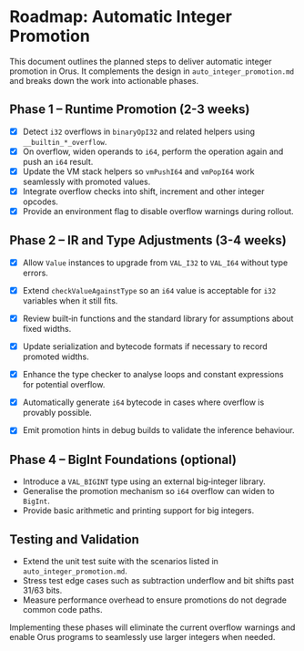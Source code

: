 # Roadmap: Automatic Integer Promotion

This document outlines the planned steps to deliver automatic integer promotion in Orus.
It complements the design in `auto_integer_promotion.md` and breaks down the work into actionable phases.

## Phase 1 – Runtime Promotion (2-3 weeks)
- [x] Detect `i32` overflows in `binaryOpI32` and related helpers using `__builtin_*_overflow`.
- [x] On overflow, widen operands to `i64`, perform the operation again and push an `i64` result.
- [x] Update the VM stack helpers so `vmPushI64` and `vmPopI64` work seamlessly with promoted values.
- [x] Integrate overflow checks into shift, increment and other integer opcodes.
- [x] Provide an environment flag to disable overflow warnings during rollout.

## Phase 2 – IR and Type Adjustments (3-4 weeks)

- [x] Allow `Value` instances to upgrade from `VAL_I32` to `VAL_I64` without type errors.
- [x] Extend `checkValueAgainstType` so an `i64` value is acceptable for `i32` variables when it still fits.
- [x] Review built‑in functions and the standard library for assumptions about fixed widths.
- [x] Update serialization and bytecode formats if necessary to record promoted widths.

- [x] Enhance the type checker to analyse loops and constant expressions for potential overflow.
- [x] Automatically generate `i64` bytecode in cases where overflow is provably possible.
- [x] Emit promotion hints in debug builds to validate the inference behaviour.

## Phase 4 – BigInt Foundations (optional)
- Introduce a `VAL_BIGINT` type using an external big‑integer library.
- Generalise the promotion mechanism so `i64` overflow can widen to `BigInt`.
- Provide basic arithmetic and printing support for big integers.

## Testing and Validation
- Extend the unit test suite with the scenarios listed in `auto_integer_promotion.md`.
- Stress test edge cases such as subtraction underflow and bit shifts past 31/63 bits.
- Measure performance overhead to ensure promotions do not degrade common code paths.

Implementing these phases will eliminate the current overflow warnings and enable Orus programs to seamlessly use larger integers when needed.
